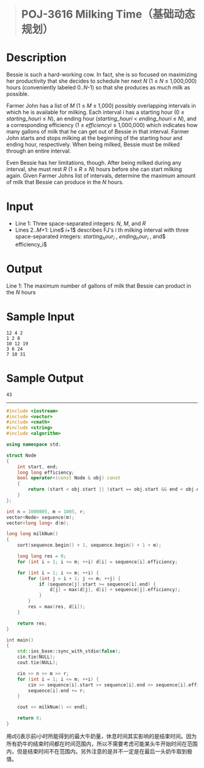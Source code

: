> # POJ-3616 Milking Time（基础动态规划）

# Description

Bessie is such a hard-working cow. In fact, she is so focused on maximizing her productivity that she decides to schedule her next *N* (1 ≤ *N* ≤ 1,000,000) hours (conveniently labeled 0..*N*-1) so that she produces as much milk as possible.

Farmer John has a list of *M* (1 ≤ *M* ≤ 1,000) possibly overlapping intervals in which he is available for milking. Each interval *i* has a starting hour (0 ≤ *starting_houri* ≤ *N*), an ending hour (*starting_houri* < *ending_houri* ≤ *N*), and a corresponding efficiency (1 ≤ *efficiencyi* ≤ 1,000,000) which indicates how many gallons of milk that he can get out of Bessie in that interval. Farmer John starts and stops milking at the beginning of the starting hour and ending hour, respectively. When being milked, Bessie must be milked through an entire interval.

Even Bessie has her limitations, though. After being milked during any interval, she must rest *R* (1 ≤ *R* ≤ *N*) hours before she can start milking again. Given Farmer Johns list of intervals, determine the maximum amount of milk that Bessie can produce in the *N* hours.

# Input

* Line 1: Three space-separated integers: *N*, *M*, and *R*
* Lines 2..$M+$1: Line$ i+1$ describes FJ's i th milking interval with three space-separated integers: $starting_hour_i$ , $ending_hour_i$ , and$ efficiency_i$

# Output

Line 1: The maximum number of gallons of milk that Bessie can product in the *N* hours

# Sample Input

```
12 4 2
1 2 8
10 12 19
3 6 24
7 10 31
```

# Sample Output

```
43
```

-----

```c++
#include <iostream>
#include <vector>
#include <cmath>
#include <string>
#include <algorithm>

using namespace std;

struct Node
{
	int start, end;
	long long efficiency;
	bool operator<(const Node & obj) const
	{
		return (start < obj.start || (start == obj.start && end < obj.end));
	}
};

int n = 1000005, m = 1005, r;
vector<Node> sequence(m);
vector<long long> d(m);

long long milkNum()
{
	sort(sequence.begin() + 1, sequence.begin() + 1 + m);

	long long res = 0;
	for (int i = 1; i <= m; ++i) d[i] = sequence[i].efficiency;

	for (int i = 1; i <= m; ++i) {
		for (int j = i + 1; j <= m; ++j) {
			if (sequence[j].start >= sequence[i].end) {
				d[j] = max(d[j], d[i] + sequence[j].efficiency);
			}
		}
		res = max(res, d[i]);
	}

	return res;
}

int main()
{
	std::ios_base::sync_with_stdio(false);
	cin.tie(NULL);
	cout.tie(NULL);

	cin >> n >> m >> r;
	for (int i = 1; i <= m; ++i) {
		cin >> sequence[i].start >> sequence[i].end >> sequence[i].efficiency;
		sequence[i].end += r;
	}

	cout << milkNum() << endl;

    return 0;
}
```

用$d[i]$表示前$i$小时所能得到的最大牛奶量，休息时间其实影响的是结束时间。因为所有奶牛的结束时间都在时间范围内，所以不需要考虑可能某头牛开始时间在范围内，但是结束时间不在范围内。另外注意的是并不一定是在最后一头奶牛取到极值。